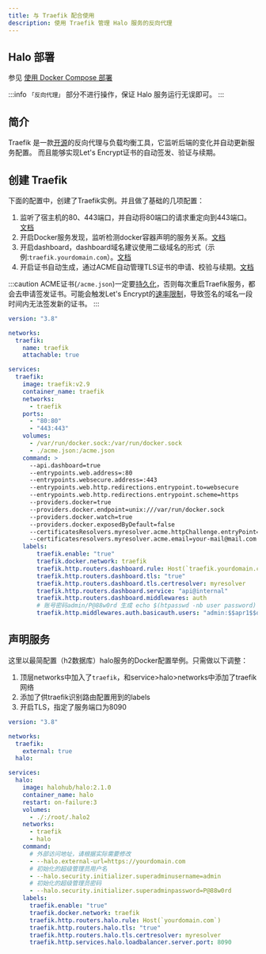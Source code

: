 ```yaml
---
title: 与 Traefik 配合使用
description: 使用 Traefik 管理 Halo 服务的反向代理
---
```


## Halo 部署

参见 [使用 Docker Compose 部署](../docker-compose.md)

:::info
`「反向代理」` 部分不进行操作，保证 Halo 服务运行无误即可。
:::

## 简介

Traefik 是一款[开源](https://traefik.io/traefik/)的反向代理与负载均衡工具，它监听后端的变化并自动更新服务配置。
而且能够实现Let's Encrypt证书的自动签发、验证与续期。

## 创建 Traefik

下面的配置中，创建了Traefik实例。并且做了基础的几项配置：

1. 监听了宿主机的80、443端口，并自动将80端口的请求重定向到443端口。[文档](https://doc.traefik.io/traefik/routing/entrypoints/)
2. 开启Docker服务发现，监听检测docker容器声明的服务关系。[文档](https://doc.traefik.io/traefik/providers/docker/#provider-configuration)
3. 开启dashboard，dashboard域名建议使用二级域名的形式（示例:`traefik.yourdomain.com`）。[文档](https://doc.traefik.io/traefik/operations/dashboard/#dashboard-router-rule)
4. 开启证书自动生成，通过ACME自动管理TLS证书的申请、校验与续期。[文档](https://doc.traefik.io/traefik/https/acme/)

:::caution
ACME证书(`/acme.json`)一定要[持久化](https://doc.traefik.io/traefik/https/acme/#storage)，否则每次重启Traefik服务，都会去申请签发证书。可能会触发Let's
Encrypt的[速率限制](https://letsencrypt.org/zh-cn/docs/rate-limits/)，导致签名的域名一段时间内无法签发新的证书。
:::

```yaml {19,31,35,41} showLineNumbers
version: "3.8"

networks:
  traefik:
    name: traefik
    attachable: true

services:
  traefik:
    image: traefik:v2.9
    container_name: traefik
    networks:
      - traefik
    ports:
      - "80:80"
      - "443:443"
    volumes:
      - /var/run/docker.sock:/var/run/docker.sock
      - ./acme.json:/acme.json
    command: >
      --api.dashboard=true
      --entrypoints.web.address=:80
      --entrypoints.websecure.address=:443
      --entrypoints.web.http.redirections.entrypoint.to=websecure
      --entrypoints.web.http.redirections.entrypoint.scheme=https
      --providers.docker=true
      --providers.docker.endpoint=unix:///var/run/docker.sock
      --providers.docker.watch=true
      --providers.docker.exposedByDefault=false
      --certificatesResolvers.myresolver.acme.httpChallenge.entryPoint=web
      --certificatesresolvers.myresolver.acme.email=your-mail@mail.com
    labels:
        traefik.enable: "true"
        traefik.docker.network: traefik
        traefik.http.routers.dashboard.rule: Host(`traefik.yourdomain.com`)
        traefik.http.routers.dashboard.tls: "true"
        traefik.http.routers.dashboard.tls.certresolver: myresolver
        traefik.http.routers.dashboard.service: "api@internal"
        traefik.http.routers.dashboard.middlewares: auth
        # 账号密码admin/P@88w0rd 生成 echo $(htpasswd -nb user password) | sed -e s/\\$/\\$\\$/g
        traefik.http.middlewares.auth.basicauth.users: "admin:$$apr1$$q8q0qpzT$$lvzMP7VYd9EUcG/wkIsAN."
```

## 声明服务

这里以最简配置（h2数据库）halo服务的Docker配置举例。只需做以下调整：

1. 顶层networks中加入了`traefik`，和service>halo>networks中添加了traefik网络
2. 添加了供traefik识别路由配置用到的labels
3. 开启TLS，指定了服务端口为8090

```yaml {4-5,16,20,25-31} showLineNumbers
version: "3.8"

networks:
  traefik:
    external: true
  halo:

services:
  halo:
    image: halohub/halo:2.1.0
    container_name: halo
    restart: on-failure:3
    volumes:
      - ./:/root/.halo2
    networks:
      - traefik
      - halo
    command:
      # 外部访问地址，请根据实际需要修改
      - --halo.external-url=https://yourdomain.com
      # 初始化的超级管理员用户名
      - --halo.security.initializer.superadminusername=admin
      # 初始化的超级管理员密码
      - --halo.security.initializer.superadminpassword=P@88w0rd
    labels:
      traefik.enable: "true"
      traefik.docker.network: traefik
      traefik.http.routers.halo.rule: Host(`yourdomain.com`)
      traefik.http.routers.halo.tls: "true"
      traefik.http.routers.halo.tls.certresolver: myresolver
      traefik.http.services.halo.loadbalancer.server.port: 8090
```
